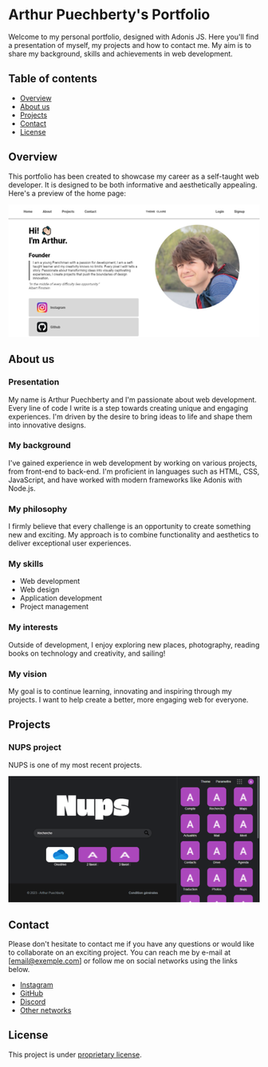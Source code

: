 # Arthur Puechberty's Portfolio

Welcome to my personal portfolio, designed with Adonis JS. Here you'll find a presentation of myself, my projects and how to contact me. My aim is to share my background, skills and achievements in web development.

## Table of contents

- [Overview](#overview)
- [About us](#about-us)
- [Projects](#projects)
- [Contact](#contact)
- [License](#license)

## Overview

This portfolio has been created to showcase my career as a self-taught web developer. It is designed to be both informative and aesthetically appealing. Here's a preview of the home page:

![Home page](ressource-readme/home-page.png)

## About us

### Presentation

My name is Arthur Puechberty and I'm passionate about web development. Every line of code I write is a step towards creating unique and engaging experiences. I'm driven by the desire to bring ideas to life and shape them into innovative designs.

### My background

I've gained experience in web development by working on various projects, from front-end to back-end. I'm proficient in languages such as HTML, CSS, JavaScript, and have worked with modern frameworks like Adonis with Node.js.

### My philosophy

I firmly believe that every challenge is an opportunity to create something new and exciting. My approach is to combine functionality and aesthetics to deliver exceptional user experiences.

### My skills

- Web development
- Web design
- Application development
- Project management

### My interests

Outside of development, I enjoy exploring new places, photography, reading books on technology and creativity, and sailing!

### My vision

My goal is to continue learning, innovating and inspiring through my projects. I want to help create a better, more engaging web for everyone.

## Projects

### NUPS project

NUPS is one of my most recent projects.

![NUPS project](ressource-readme/nups.png)

## Contact

Please don't hesitate to contact me if you have any questions or would like to collaborate on an exciting project. You can reach me by e-mail at [email@exemple.com] or follow me on social networks using the links below.

- [Instagram](https://www.instagram.com/arthur.pbty/)
- [GitHub](https://github.com/Tutur33)
- [Discord](https://discord.gg/HxgaA44CPh)
- [Other networks](http://tuturp33.000webhostapp.com)

## License

This project is under [proprietary license](LICENSE).
